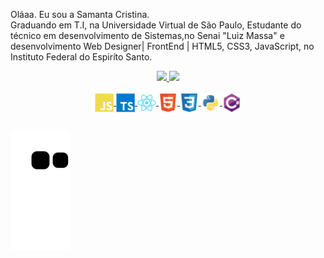 Oláaa. Eu sou a Samanta Cristina.<br>
 Graduando em T.I, na Universidade Virtual de São Paulo, Estudante do técnico em desenvolvimento de Sistemas,no Senai "Luiz Massa" e desenvolvimento Web Designer| FrontEnd | HTML5, CSS3, JavaScript, no Instituto Federal do Espiríto Santo.
<br>
<div align="center">
  <a href="https://github.com/sammyhup">
  <img height="150em" src="https://github-readme-stats.vercel.app/api?username=sammyhup&show_icons=true&theme=dracula&include_all_commits=true&count_private=true"/>
  <img height="150em" src="https://github-readme-stats.vercel.app/api/top-langs/?username=sammyhup&layout=compact&langs_count=7&theme=dracula"/>
</div>
 
<div align="center" style="display: inline_block"><br>
  <img align="center" alt="Sammy-Js" height="30" width="30" src="https://raw.githubusercontent.com/devicons/devicon/master/icons/javascript/javascript-plain.svg">
  <img align="center" alt="Sammy-Ts" height="30" width="30" src="https://raw.githubusercontent.com/devicons/devicon/master/icons/typescript/typescript-plain.svg">
  <img align="center" alt="Sammy-React" height="30" width="30" src="https://raw.githubusercontent.com/devicons/devicon/master/icons/react/react-original.svg">
  <img align="center" alt="Sammy-HTML" height="30" width="30" src="https://raw.githubusercontent.com/devicons/devicon/master/icons/html5/html5-original.svg">
  <img align="center" alt="Sammy-CSS" height="30" width="30" src="https://raw.githubusercontent.com/devicons/devicon/master/icons/css3/css3-original.svg">
  <img align="center" alt="Sammy-Python" height="30" width="30" src="https://raw.githubusercontent.com/devicons/devicon/master/icons/python/python-original.svg">
  <img align="center" alt="Sammy-Csharp" height="30" width="30" src="https://raw.githubusercontent.com/devicons/devicon/master/icons/csharp/csharp-original.svg">
  </div> 

  ##
  
  
 <img src="https://raw.githubusercontent.com/paulosalvatore/paulosalvatore/output/github-snake.svg" align="center" />

